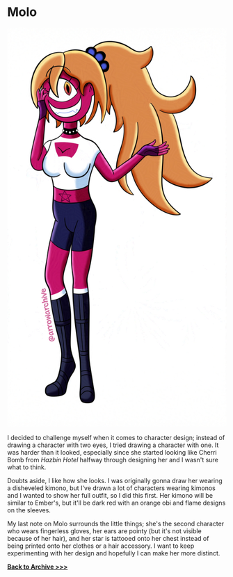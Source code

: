 # Molo

<img src="https://raw.githubusercontent.com/arrowarchive/The-Arrowarchive/master/docs/images/SPACE/molo.PNG" alt="character design"
     onContextMenu="return false;">

I decided to challenge myself when it comes to character design; instead of drawing a character with two eyes, I tried drawing a character with one. It was harder than it looked, especially since she started looking like Cherri Bomb from *Hazbin Hotel* halfway through designing her and I wasn't sure what to think. 

Doubts aside, I like how she looks. I was originally gonna draw her wearing a disheveled kimono, but I've drawn a lot of characters wearing kimonos and I wanted to show her full outfit, so I did this first. Her kimono will be similar to Ember's, but it'll be dark red with an orange obi and flame designs on the sleeves.  

My last note on Molo surrounds the little things; she's the second character who wears fingerless gloves, her ears are pointy (but it's not visible because of her hair), and her star is tattooed onto her chest instead of being printed onto her clothes or a hair accessory. I want to keep experimenting with her design and hopefully I can make her more distinct. 

**[Back to Archive >>>](https://arrowarchive.github.io/The-Arrowarchive/gallery)**
